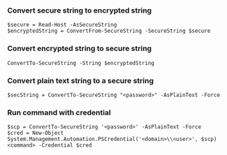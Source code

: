 ### Convert secure string to encrypted string
```
$secure = Read-Host -AsSecureString
$encryptedString = ConvertFrom-SecureString -SecureString $secure
```

### Convert encrypted string to secure string
```
ConvertTo-SecureString -String $encryptedString
```

### Convert plain text string to a secure string
```
$secString = ConvertTo-SecureString "<password>" -AsPlainText -Force
```

### Run command with credential 
```
$scp = ConvertTo-SecureString '<password>' -AsPlainText -Force
$cred = New-Object System.Management.Automation.PSCredential('<domain>\\<user>', $scp)
<command> -Credential $cred
```

